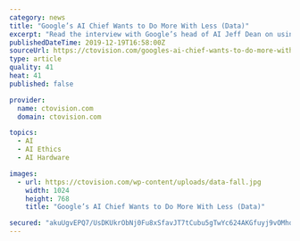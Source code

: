 ```yaml
---
category: news
title: "Google’s AI Chief Wants to Do More With Less (Data)"
excerpt: "Read the interview with Google’s head of AI Jeff Dean on using ML for better chip design, ML energy use and climate change, and acting on Google’s AI ethics principles on Wired."
publishedDateTime: 2019-12-19T16:58:00Z
sourceUrl: https://ctovision.com/googles-ai-chief-wants-to-do-more-with-less-data/
type: article
quality: 41
heat: 41
published: false

provider:
  name: ctovision.com
  domain: ctovision.com

topics:
  - AI
  - AI Ethics
  - AI Hardware

images:
  - url: https://ctovision.com/wp-content/uploads/data-fall.jpg
    width: 1024
    height: 768
    title: "Google’s AI Chief Wants to Do More With Less (Data)"

secured: "akuUgvEPQ7/UsDKUkrObNj0Fu8xSfavJT7tCubu5gTwYc624AKGfuyj9vOMhqoc9ahR1bE5xbU3VT+0ewxJjNoKuYIcL3bliL6S+5DIJx/dGuUQBysUqEbZJ8ttmH7ppB0ZoqYIYFmtnHRDN/p9lci4szaBX21P2Hn8nBGIfwFd/2nW3e2GLys3nf7R476xoSJWH8t5OYdDFfF3/6lx3eZFL9gkgIdpsVRC88ga2XNRnGMc1F+jPdtHy+InRYy95Ny94tj3dai8r/K0jbptAKA==;3mwULkh87E2olNGQhIqIqg=="
---
```


